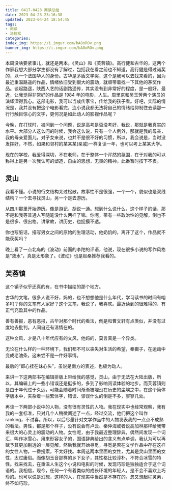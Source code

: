 ```yaml
---
title: 0417-0423 周读总结
date: 2023-04-23 23:16:38
updated: 2023-04-24 18:54:45
tags:
- 阅读
- 马拉松
categories:
index_img: https://i.imgur.com/bA8oROv.png
banner_img: https://i.imgur.com/bA8oROv.png
---
```


本周没啥要紧事儿，就还是两本。《灵山》和《芙蓉镇》。高行健和古华的，这两个作家我想大部分学生都没有了解过，包括我在看之前也不知道，高行健是得过诺奖的，以一个法国华人的身份。古华是茅盾文学奖，这个是我可以去找来看的，因为最近重温路遥的作品，情绪依旧受到很大的震动，就顺带着找一下其他的茅奖作品。谈起路遥，陕西人艺的话剧路遥传，其实没有到非常好的程度，是一般好。最近，让我觉得非常好的作品是 1984 年的电影，人生。周里京和吴玉芳两个演员的演绎深得我心。这部电影，我可以当成传家宝，传给我的孩子看。好吧，实际的情况是，我并没有把这个电影看完，连小说我都无法将自己的情绪给抑制住去读那一行行触目惊心的文字，更何况是如此动人的影视作品呢？

今晚，在打球时，被问到一个问题，说是高考是否没考好，我说，那就是我真实的水平。大部分人这么问的时候，我会这么说，只有一个人例外，那就是我的母亲，我的母亲爱面儿，对子女来说，也并不是很不好的习惯，所以，我会说是，当时没发挥好，不然，如果和邻村的某某某(亲戚)一样复读一年，也可以考上某某大学。

现在的学校，我爱得深切，不在老师，在于整体一个浑然的氛围，在于对我的可以称得上是另一次我认可的塑造，自由的思想，无畏的精神。此番暂时按下不表。

## 灵山

我看不懂。小说的行文结构太过松散，故事性不是很强，一个一个，貌似也是双线结构？一个去寻找灵山，另一个是去游历。

从四川那里开始游历。像是游记，胡说一通。想到什么说什么，这个样子的话，那不是和我等普通人写随笔没什么两样了嘛。你呢，带有一些政治性的见解，倒也不是很多、很出格。讲掌故，讲历史，也捉摸不透。

你也写脏话，描写男女之间的原始的生理活动，他奶奶的，离开了这个，作品就不能获奖吗？

晚上看了一点北岛的《波动》前面的李陀的评语，他说，现在很多小说的写作风格是“泼水”，真是太形象了。《波动》也是赵桑推荐我看的。

## 芙蓉镇

这个镇子似乎还真的有，在书中描绘的那个地方。

古华的文笔，很多人说不好，妈的，也不想想他是什么年代，学习读书的时间有咱多吗？你的文笔有人家好？这个文笔，我说了，我喜欢。最近读到的很难得的、有正气充盈其中的作品。

善有善报，恶有恶报，古华对那个时代的看法，倒是和曹文轩有点类似，并没有过度地去批判。人间自还有温情在的。

这种文风，才是八十年代应有的文风，他妈的，莫言真是一个异类。

无论在什么样的一种环境下，我们都不可以丧失对生活的希望，秦癫子，在运动中变成老油条，这未尝不是一件好事情。

最后的“郎心挂在妹心头”，虽说是南方的表述，也极为动人。

来讲一下这两部书在编辑排版上带给我的感觉，灵山，由于无法在大陆出版，所以，其编辑上的一些小错误还是挺多的，多到了影响阅读体验的地步。而芙蓉镇则是由于年代过于久远，可能会随着时间渐渐被埋没在历史的尘埃之中，在这个简体字版本中，夹杂着一些繁体字，错误、谬误什么的倒是不多，寥寥几处。

再谈一下两部小说中的人物，没有很有灵性的人物。我在现实中也经常观察，我有我的一套标准，只对几个人稍微阐述了一点，经过交流，他们把这个叫作 ranking，不讨喜。所以，以后尽量针对文学作品中的人物发表我的一点点不成熟的看法。男性，都是那个样子，没有说会有卢云、秦仲海或者说高加林那样给我带来很大的心灵上的震动的人物。女性呢，由于我最近整理辞典，偶然间发现一个词汇，叫作冰雪心，用来形容女子的，国语辞典给出的含义有点单调，我认为可以再赋予其更加剔透的一层见解，然后我就开始寻觅，寻觅是否在文学作品中存在这样的女性人物，一番搜索，不太好找。本周这两本里面的女性，尤其是灵山里面的女性，太过庸俗。而像胡玉音那样的乡下女子，其性格比较淳朴，不符合冰雪的特性。找来找去，在重温人生这个小说和电影的时候，发现巧珍是独独适合于这个词语的。我相信，现今，任何一个有着类似的成长环境的年轻人，是不会不喜欢上巧珍的。也可以说是幻想，这样的人，在现实中当然是不存在的。忽又想起程灵素，终不如巧珍。

